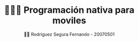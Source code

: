 <h1 align="center">
  👨‍💻🔧 Programación nativa para moviles
</h1>

<p align="center">
  👨‍💼 Rodriguez Segura Fernando - 20070501
</p>

